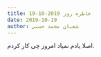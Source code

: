 ```yaml
---
title: خاطره روز 2019-10-19
date: 2019-10-19
author: شعبان محمد حسنی
---
```


اصلا یادم نمیاد امروز چی کار کردم.